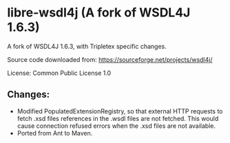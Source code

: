 # libre-wsdl4j (A fork of WSDL4J 1.6.3) 

A fork of WSDL4J 1.6.3, with Tripletex specific changes.

Source code downloaded from:  https://sourceforge.net/projects/wsdl4j/

License: Common Public License 1.0 

## Changes:
* Modified PopulatedExtensionRegistry, so that external HTTP requests 
to fetch .xsd files references in the .wsdl files are not fetched. 
This would cause connection refused errors when the .xsd files are not
available.
* Ported from Ant to Maven.


